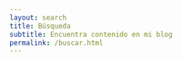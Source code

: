 ```yaml
---
layout: search
title: Búsqueda
subtitle: Encuentra contenido en mi blog
permalink: /buscar.html
---
```


